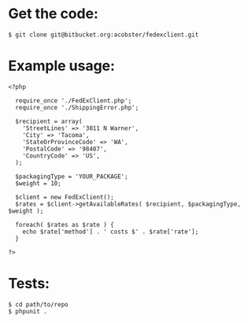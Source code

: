 Get the code:
=============

    $ git clone git@bitbucket.org:acobster/fedexclient.git

Example usage:
==============

    <?php

      require_once './FedExClient.php';
      require_once './ShippingError.php';

      $recipient = array(
        'StreetLines' => '3011 N Warner',
        'City' => 'Tacoma',
        'StateOrProvinceCode' => 'WA',
        'PostalCode' => '98407',
        'CountryCode' => 'US',
      );

      $packagingType = 'YOUR_PACKAGE';
      $weight = 10;

      $client = new FedExClient();
      $rates = $client->getAvailableRates( $recipient, $packagingType, $weight );

      foreach( $rates as $rate ) {
        echo $rate['method'] . ' costs $' . $rate['rate'];
      }

    ?>

Tests:
======

    $ cd path/to/repo
    $ phpunit .